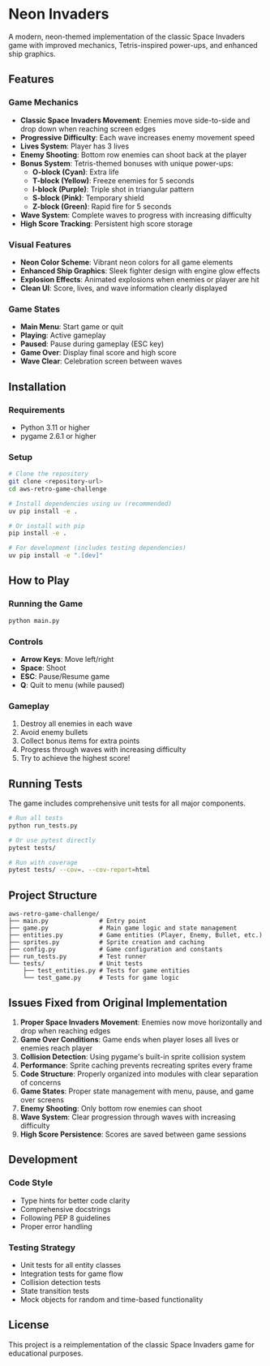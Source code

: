 # Neon Invaders

A modern, neon-themed implementation of the classic Space Invaders game with improved mechanics, Tetris-inspired power-ups, and enhanced ship graphics.

## Features

### Game Mechanics

- **Classic Space Invaders Movement**: Enemies move side-to-side and drop down when reaching screen edges
- **Progressive Difficulty**: Each wave increases enemy movement speed
- **Lives System**: Player has 3 lives
- **Enemy Shooting**: Bottom row enemies can shoot back at the player
- **Bonus System**: Tetris-themed bonuses with unique power-ups:
  - **O-block (Cyan)**: Extra life
  - **T-block (Yellow)**: Freeze enemies for 5 seconds
  - **I-block (Purple)**: Triple shot in triangular pattern
  - **S-block (Pink)**: Temporary shield
  - **Z-block (Green)**: Rapid fire for 5 seconds
- **Wave System**: Complete waves to progress with increasing difficulty
- **High Score Tracking**: Persistent high score storage

### Visual Features

- **Neon Color Scheme**: Vibrant neon colors for all game elements
- **Enhanced Ship Graphics**: Sleek fighter design with engine glow effects
- **Explosion Effects**: Animated explosions when enemies or player are hit
- **Clean UI**: Score, lives, and wave information clearly displayed

### Game States

- **Main Menu**: Start game or quit
- **Playing**: Active gameplay
- **Paused**: Pause during gameplay (ESC key)
- **Game Over**: Display final score and high score
- **Wave Clear**: Celebration screen between waves

## Installation

### Requirements

- Python 3.11 or higher
- pygame 2.6.1 or higher

### Setup

```bash
# Clone the repository
git clone <repository-url>
cd aws-retro-game-challenge

# Install dependencies using uv (recommended)
uv pip install -e .

# Or install with pip
pip install -e .

# For development (includes testing dependencies)
uv pip install -e ".[dev]"
```

## How to Play

### Running the Game

```bash
python main.py
```

### Controls

- **Arrow Keys**: Move left/right
- **Space**: Shoot
- **ESC**: Pause/Resume game
- **Q**: Quit to menu (while paused)

### Gameplay

1. Destroy all enemies in each wave
2. Avoid enemy bullets
3. Collect bonus items for extra points
4. Progress through waves with increasing difficulty
5. Try to achieve the highest score!

## Running Tests

The game includes comprehensive unit tests for all major components.

```bash
# Run all tests
python run_tests.py

# Or use pytest directly
pytest tests/

# Run with coverage
pytest tests/ --cov=. --cov-report=html
```

## Project Structure

```
aws-retro-game-challenge/
├── main.py              # Entry point
├── game.py              # Main game logic and state management
├── entities.py          # Game entities (Player, Enemy, Bullet, etc.)
├── sprites.py           # Sprite creation and caching
├── config.py            # Game configuration and constants
├── run_tests.py         # Test runner
└── tests/               # Unit tests
    ├── test_entities.py # Tests for game entities
    └── test_game.py     # Tests for game logic
```

## Issues Fixed from Original Implementation

1. **Proper Space Invaders Movement**: Enemies now move horizontally and drop when reaching edges
2. **Game Over Conditions**: Game ends when player loses all lives or enemies reach player
3. **Collision Detection**: Using pygame's built-in sprite collision system
4. **Performance**: Sprite caching prevents recreating sprites every frame
5. **Code Structure**: Properly organized into modules with clear separation of concerns
6. **Game States**: Proper state management with menu, pause, and game over screens
7. **Enemy Shooting**: Only bottom row enemies can shoot
8. **Wave System**: Clear progression through waves with increasing difficulty
9. **High Score Persistence**: Scores are saved between game sessions

## Development

### Code Style

- Type hints for better code clarity
- Comprehensive docstrings
- Following PEP 8 guidelines
- Proper error handling

### Testing Strategy

- Unit tests for all entity classes
- Integration tests for game flow
- Collision detection tests
- State transition tests
- Mock objects for random and time-based functionality

## License

This project is a reimplementation of the classic Space Invaders game for educational purposes.
